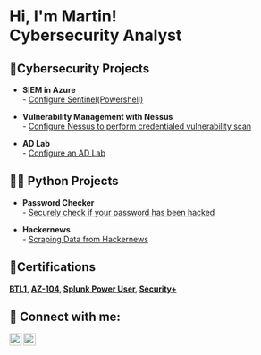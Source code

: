 # Hi, I'm Martin! <br/> Cybersecurity Analyst

## :closed_lock_with_key:Cybersecurity Projects

- __SIEM in Azure__<br/>      - [Configure Sentinel(Powershell)](https://github.com/cloudyridercom/azure_siem)
  
- __Vulnerability Management with Nessus__<br/>    - [Configure Nessus to perform credentialed vulnerability scan](https://github.com/cloudyridercom/Nessus-Scan) 

- __AD Lab__<br/>  - [Configure an AD Lab](https://github.com/cloudyridercom/ad_homelab)

##  👨‍💻 Python Projects

- __Password Checker__<br/>  - [Securely check if your password has been hacked](https://github.com/cloudyridercom/passwordchecker)

- __Hackernews__<br/>  - [Scraping Data from Hackernews](https://github.com/cloudyridercom/Hackernews)

## :page_with_curl:Certifications
  __[BTL1](https://www.credly.com/badges/c4afab9e-27c3-4ec5-93d6-6ce6573fda50/public_url), [AZ-104](https://www.credly.com/badges/4182a2a6-fae3-4134-9350-d9ba4e340234/public_url), [Splunk Power User](https://www.credly.com/badges/38dda72f-c282-4237-8a5d-7537ba472b05/public_url), [Security+](https://www.credly.com/badges/e3d71ddb-b555-44d6-b121-2e9bd6bb01d9/public_url)__


## 🤳 Connect with me:

[<img align="left" alt="MartinStarzyk | Twitter" width="22px" src="https://cdn.jsdelivr.net/npm/simple-icons@v3/icons/twitter.svg" />][twitter]
[<img align="left" alt="MartinStarzyk | LinkedIn" width="22px" src="https://cdn.jsdelivr.net/npm/simple-icons@v3/icons/linkedin.svg" />][linkedin]


[twitter]: https://twitter.com/cloudyridercom
[linkedin]: linkedin.com/in/martinstarzyk


<!--
**cloudyridercom/cloudyridercom** is a ✨ _special_ ✨ repository because its `README.md` (this file) appears on your GitHub profile.

Here are some ideas to get you started:

- 🔭 I’m currently working on ...
- 🌱 I’m currently learning ...
- 👯 I’m looking to collaborate on ...
- 🤔 I’m looking for help with ...
- 💬 Ask me about ...
- 📫 How to reach me: ...
- 😄 Pronouns: ...
- ⚡ Fun fact: ...
-->
